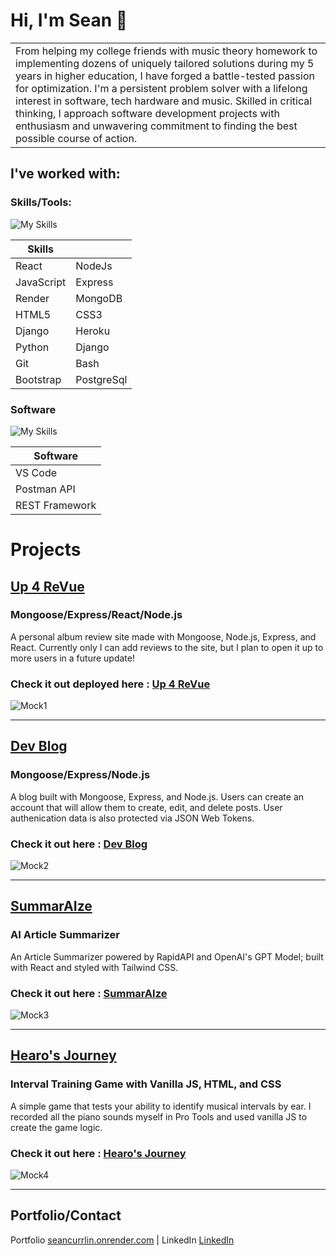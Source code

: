 # Hi, I'm Sean 👋

<table>
<tr>
<td>
From helping my college friends with music theory homework to implementing dozens of uniquely tailored solutions during my 5 years in higher education, I have forged a battle-tested passion for optimization. I'm a persistent problem solver with a lifelong interest in software, tech hardware and music. Skilled in critical thinking, I approach software development projects with enthusiasm and unwavering commitment to finding the best possible course of action.
</td>
</tr>
</table>

## I've worked with:

### Skills/Tools:

![My Skills](https://skillicons.dev/icons?i=react,nodejs,express,mongodb,heroku,bootstrap,django,git,js,postgres,html,css,python,bash)

| Skills     |            |
| ---------- | --------   |
| React      | NodeJs     |
| JavaScript | Express    |
| Render     | MongoDB    |
| HTML5      | CSS3       |
| Django     | Heroku     |
| Python     | Django     |
| Git        | Bash       |
| Bootstrap  | PostgreSql |

### Software

![My Skills](https://skillicons.dev/icons?i=vscode,postman,django)

| Software             |     
| -------------------- | 
| VS Code              |     
| Postman API          |     
| REST Framework       |     

# Projects


## [Up 4 ReVue](https://github.com/Scurrlin/Up-4-ReVue-Client)

### Mongoose/Express/React/Node.js 

A personal album review site made with Mongoose, Node.js, Express, and React.  Currently only I can add reviews to the site, but I plan to open it up to more users in a future update!

### Check it out deployed here : [Up 4 ReVue](https://up-4-revue-client.onrender.com/)

![Mock1](https://i.imgur.com/o9JtyAg.png)

<hr>

## [Dev Blog](https://github.com/Scurrlin/Dev-Blog)

### Mongoose/Express/Node.js

A blog built with Mongoose, Express, and Node.js. Users can create an account that will allow them to create, edit, and delete posts. User authenication data is also protected via JSON Web Tokens.

### Check it out here : [Dev Blog](https://dev-blog-nn3i.onrender.com/)

![Mock2](https://i.imgur.com/fkntk1X.png)

<hr>

## [SummarAIze](https://github.com/Scurrlin/AI_Article_Summarizer_Clone)

### AI Article Summarizer

An Article Summarizer powered by RapidAPI and OpenAI's GPT Model; built with React and styled with Tailwind CSS. 

### Check it out here : [SummarAIze](https://summaraize-jj5v.onrender.com/)

![Mock3](https://i.imgur.com/jHjQmjP.png)

<hr>

## [Hearo's Journey](https://github.com/Scurrlin/Interval-Training-Game)

### Interval Training Game with Vanilla JS, HTML, and CSS

A simple game that tests your ability to identify musical intervals by ear. I recorded all the piano sounds myself in Pro Tools and used vanilla JS to create the game logic.

### Check it out here : [Hearo's Journey](https://hearos-journey.onrender.com/)

![Mock4](https://i.imgur.com/Dlm6KXo.png)

<hr>

## Portfolio/Contact

Portfolio [seancurrlin.onrender.com](https://seancurrlin.onrender.com/) | LinkedIn [LinkedIn](https://www.linkedin.com/in/seancurrlin//) 
